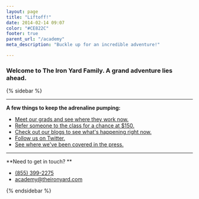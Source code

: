 ```yaml
---
layout: page
title: "Liftoff!"
date: 2014-02-14 09:07
color: "#CE822C"
footer: true
parent_url: "/academy"
meta_description: "Buckle up for an incredible adventure!"

---
```


### Welcome to The Iron Yard Family. A grand adventure lies ahead.

<div style="max-width: 640px;" id="_giphy_Ucg4TcBB7J7tS"></div>
<script>var _giphy = _giphy || []; _giphy.push({id: 'Ucg4TcBB7J7tS',w: 365, h: 205});var g = document.createElement('script'); g.type = 'text/javascript'; g.async = true;g.src = ('https:' == document.location.protocol ? 'https://' : 'http://') + 'giphy.com/static/js/widgets/embed.js';var s = document.getElementsByTagName('script')[0]; s.parentNode.insertBefore(g, s);</script>



{% sidebar %}

---

**A few things to keep the adrenaline pumping:**

- [Meet our grads and see where they work now.](/academy/alumni)
- [Refer someone to the class for a chance at $150.](mailto:academy@theironyard.com)
- [Check out our blogs to see what's happening right now.](http://blog.theironyard.com)
- [Follow us on Twitter.](http://twitter.com/theironyard)
- [See where we've been covered in the press.](http://blog.theironyard.com)

---

**Need to get in touch? **

- <a href="tel:+18553992275">(855) 399-2275</a>
- [academy@theironyard.com](mailto:academy@theironyard.com)


{% endsidebar %}
